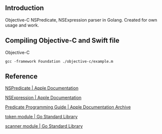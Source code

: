 ## Introduction

Objective-C NSPredicate, NSExpression parser in Golang. Created for own usage and work.

## Compiling Objective-C and Swift file

Objective-C
```
gcc -framework Foundation ./objective-c/example.m
```

## Reference

[NSPredicate | Apple Documentation](https://developer.apple.com/documentation/foundation/nspredicate)

[NSExpression | Apple Documentation](https://developer.apple.com/documentation/foundation/nsexpression)

[Predicate Programming Guide | Apple Documentation Archive](https://developer.apple.com/library/archive/documentation/Cocoa/Conceptual/Predicates/AdditionalChapters/Introduction.html)

[token module | Go Standard Library](https://pkg.go.dev/go/token)

[scanner module | Go Standard Library](https://pkg.go.dev/go/scanner)
